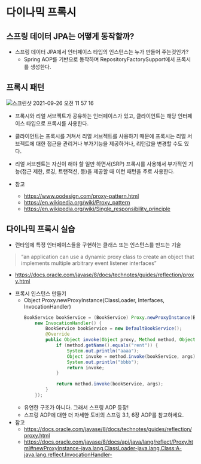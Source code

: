 # 다이나믹 프록시

## 스프링 데이터 JPA는 어떻게 동작할까?
- 스프링 데이터 JPA에서 인터페이스 타입의 인스턴스는 누가 만들어 주는것인가?
  * Spring AOP를 기반으로 동작하며 RepositoryFactorySupport에서 프록시를 생성한다.

## 프록시 패턴

![스크린샷 2021-09-26 오전 11 57 16](https://user-images.githubusercontent.com/18282470/134791736-f488b5a7-07ce-4f0d-beca-2af6c8ff7628.png)

- 프록시와 리얼 서브젝트가 공유하는 인터페이스가 있고, 클라이언트는 해당 인터페이스 타입으로 프록시를 사용한다.
- 클라이언트는 프록시를 거쳐서 리얼 서브젝트를 사용하기 때문에 프록시는 리얼 서브젝트에 대한 접근을 관리거나 부가기능을 제공하거나, 리턴값을 변경할 수도 있다.
- 리얼 서브젠트는 자신이 해야 할 일만 하면서(SRP) 프록시를 사용해서 부가적인 기능(접근 제한, 로깅, 트랜잭션, 등)을 제공할 때 이런 패턴을 주로 사용한다.

- 참고
  * https://www.oodesign.com/proxy-pattern.html
  * https://en.wikipedia.org/wiki/Proxy_pattern
  * https://en.wikipedia.org/wiki/Single_responsibility_principle

## 다이나믹 프록시 실습
- 런타임에 특정 인터페이스들을 구현하는 클래스 또는 인스턴스를 만드는 기술
 > “an application can use a dynamic proxy class to create an object that implements multiple arbitrary event listener interfaces”
  * https://docs.oracle.com/javase/8/docs/technotes/guides/reflection/proxy.html
- 프록시 인스턴스 만들기
  * Object Proxy.newProxyInstance(ClassLoader, Interfaces, InvocationHandler)
    ``` java
    BookService bookService = (BookService) Proxy.newProxyInstance(BookService.class.getClassLoader(), new Class[]{BookService.class},
        new InvocationHandler() {
            BookService bookService = new DefaultBookService();
            @Override
            public Object invoke(Object proxy, Method method, Object[] args) throws Throwable {
                if (method.getName().equals("rent")) {
                    System.out.println("aaaa");
                    Object invoke = method.invoke(bookService, args);
                    System.out.println("bbbb");
                    return invoke;
                }

                return method.invoke(bookService, args);
            }
        });
    ```
  * 유연한 구조가 아니다. 그래서 스프링 AOP 등장!
  * 스프링 AOP에 대한 더 자세한 토비의 스프링 3.1, 6장 AOP를 참고하세요.
- 참고
  * https://docs.oracle.com/javase/8/docs/technotes/guides/reflection/proxy.html
  * https://docs.oracle.com/javase/8/docs/api/java/lang/reflect/Proxy.html#newProxyInstance-java.lang.ClassLoader-java.lang.Class:A-java.lang.reflect.InvocationHandler-
